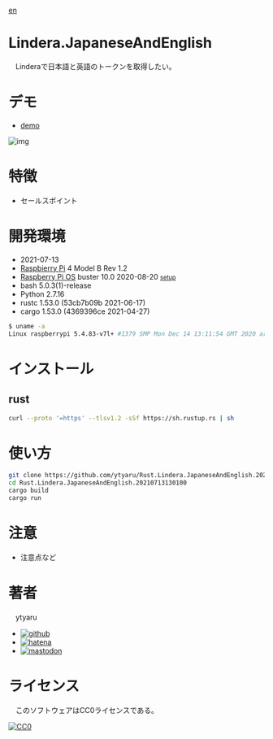 [en](./README.md)

# Lindera.JapaneseAndEnglish

　Linderaで日本語と英語のトークンを取得したい。

# デモ

* [demo](https://ytyaru.github.io/Rust.Lindera.JapaneseAndEnglish.20210713130100/)

![img](https://github.com/ytyaru/Rust.Lindera.JapaneseAndEnglish.20210713130100/blob/master/doc/0.png?raw=true)

# 特徴

* セールスポイント

# 開発環境

* <time datetime="2021-07-13T13:00:43+0900">2021-07-13</time>
* [Raspbierry Pi](https://ja.wikipedia.org/wiki/Raspberry_Pi) 4 Model B Rev 1.2
* [Raspberry Pi OS](https://ja.wikipedia.org/wiki/Raspbian) buster 10.0 2020-08-20 <small>[setup](http://ytyaru.hatenablog.com/entry/2020/10/06/111111)</small>
* bash 5.0.3(1)-release
* Python 2.7.16
* rustc 1.53.0 (53cb7b09b 2021-06-17)
* cargo 1.53.0 (4369396ce 2021-04-27)

```sh
$ uname -a
Linux raspberrypi 5.4.83-v7l+ #1379 SMP Mon Dec 14 13:11:54 GMT 2020 armv7l GNU/Linux
```

# インストール

## rust

```sh
curl --proto '=https' --tlsv1.2 -sSf https://sh.rustup.rs | sh
```

# 使い方

```sh
git clone https://github.com/ytyaru/Rust.Lindera.JapaneseAndEnglish.20210713130100
cd Rust.Lindera.JapaneseAndEnglish.20210713130100
cargo build
cargo run
```

# 注意

* 注意点など

# 著者

　ytyaru

* [![github](http://www.google.com/s2/favicons?domain=github.com)](https://github.com/ytyaru "github")
* [![hatena](http://www.google.com/s2/favicons?domain=www.hatena.ne.jp)](http://ytyaru.hatenablog.com/ytyaru "hatena")
* [![mastodon](http://www.google.com/s2/favicons?domain=mstdn.jp)](https://mstdn.jp/web/accounts/233143 "mastdon")

# ライセンス

　このソフトウェアはCC0ライセンスである。

[![CC0](http://i.creativecommons.org/p/zero/1.0/88x31.png "CC0")](http://creativecommons.org/publicdomain/zero/1.0/deed.ja)

